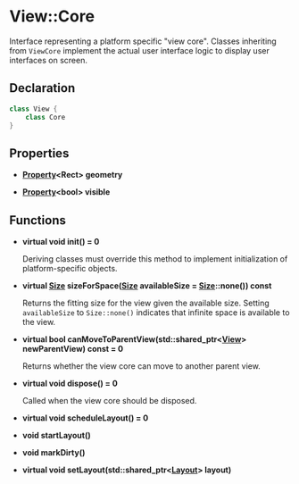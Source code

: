 # View::Core

Interface representing a platform specific "view core". Classes inheriting from `ViewCore` implement the actual user interface logic to display user interfaces on screen.

## Declaration

```C++
class View {
	class Core
}
```

## Properties

* **[Property](../foundation/property.md)<Rect\> geometry**

* **[Property](../foundation/property.md)<bool\> visible**

## Functions

* **virtual void init() = 0**

	Deriving classes must override this method to implement initialization of platform-specific objects.

* **virtual [Size](../foundation/size.md) sizeForSpace([Size](../foundation/size.md) availableSize = [Size](../foundation/size.md)::none()) const**

	Returns the fitting size for the view given the available size. Setting `availableSize` to `Size::none()` indicates that infinite space is available to the view.

* **virtual bool canMoveToParentView(std::shared_ptr<[View](view.md)\> newParentView) const = 0**

	Returns whether the view core can move to another parent view.

* **virtual void dispose() = 0**

	Called when the view core should be disposed.

* **virtual void scheduleLayout() = 0**

* **void startLayout()**

* **void markDirty()**

* **virtual void setLayout(std::shared_ptr<[Layout](../layout/layout.md)\> layout)**

